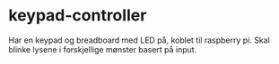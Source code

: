 # keypad-controller
Har en keypad og breadboard med LED på, koblet til raspberry pi. Skal blinke lysene i forskjellige mønster basert på input. 
